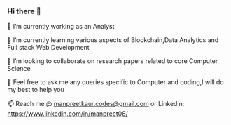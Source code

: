 ### Hi there 👋

<!--
**mkaur-1/mkaur-1** is a ✨ _special_ ✨ repository because its `README.md` (this file) appears on your GitHub profile.

Here are some ideas to get you started:

- 🔭 I’m currently working as Analyst 
- 🌱 I’m currently learning various aspects of Blockchain,Systems,Data Analytics and Full stack Web Development 
- 👯 I’m looking to collaborate on research papers pertaining to core Computer Science
- 💬 Ask me about anything related to computer science and coding,I will do my best to help you
- 📫 How to reach me: manpreetkaur.codes@gmail.com
- 😄 Pronouns: she/Her
- ⚡ Fun fact: ...
-->
🔭 I’m currently working as an Analyst

🌱 I’m currently learning various aspects of Blockchain,Data Analytics and Full stack Web Development

👯 I’m looking to collaborate on research papers related to core Computer Science

💬 Feel free to ask me any queries specific to Computer and coding,I will do my best to help you 

📫 Reach me @ manpreetkaur.codes@gmail.com or Linkedin: https://www.linkedin.com/in/manpreet08/
